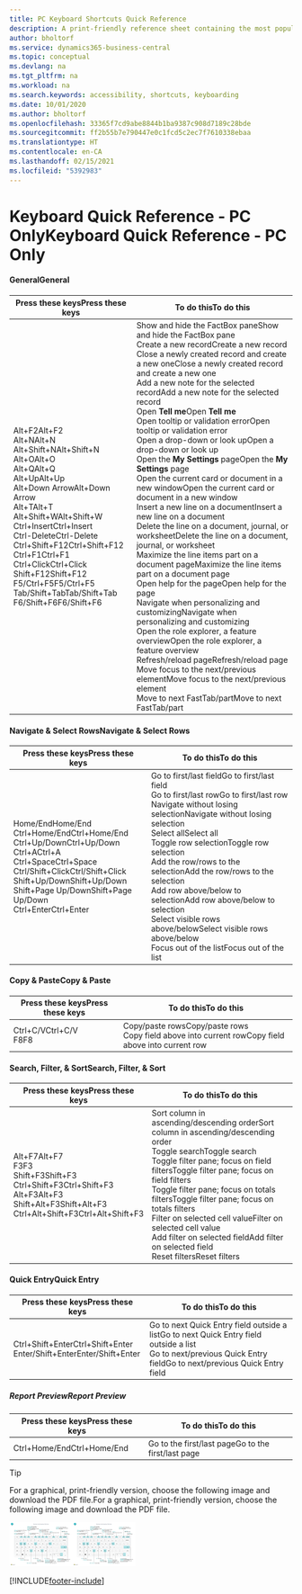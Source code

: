 ```yaml
---
title: PC Keyboard Shortcuts Quick Reference
description: A print-friendly reference sheet containing the most popular keyboard shortcuts for PC users.
author: bholtorf
ms.service: dynamics365-business-central
ms.topic: conceptual
ms.devlang: na
ms.tgt_pltfrm: na
ms.workload: na
ms.search.keywords: accessibility, shortcuts, keyboarding
ms.date: 10/01/2020
ms.author: bholtorf
ms.openlocfilehash: 33365f7cd9abe8844b1ba9387c908d7189c28bde
ms.sourcegitcommit: ff2b55b7e790447e0c1fcd5c2ec7f7610338ebaa
ms.translationtype: HT
ms.contentlocale: en-CA
ms.lasthandoff: 02/15/2021
ms.locfileid: "5392983"
---
```

# <a name="keyboard-quick-reference---pc-only"></a><span data-ttu-id="bca5d-103">Keyboard Quick Reference - PC Only</span><span class="sxs-lookup"><span data-stu-id="bca5d-103">Keyboard Quick Reference - PC Only</span></span>

#### <a name="general"></a><span data-ttu-id="bca5d-104">General</span><span class="sxs-lookup"><span data-stu-id="bca5d-104">General</span></span>

|<span data-ttu-id="bca5d-105">Press these keys</span><span class="sxs-lookup"><span data-stu-id="bca5d-105">Press these keys</span></span>|<span data-ttu-id="bca5d-106">To do this</span><span class="sxs-lookup"><span data-stu-id="bca5d-106">To do this</span></span>|  
|-|-|
|<span data-ttu-id="bca5d-107">Alt+F2</span><span class="sxs-lookup"><span data-stu-id="bca5d-107">Alt+F2</span></span><br /><span data-ttu-id="bca5d-108">Alt+N</span><span class="sxs-lookup"><span data-stu-id="bca5d-108">Alt+N</span></span><br /><span data-ttu-id="bca5d-109">Alt+Shift+N</span><span class="sxs-lookup"><span data-stu-id="bca5d-109">Alt+Shift+N</span></span><br /><span data-ttu-id="bca5d-110">Alt+O</span><span class="sxs-lookup"><span data-stu-id="bca5d-110">Alt+O</span></span><br /><span data-ttu-id="bca5d-111">Alt+Q</span><span class="sxs-lookup"><span data-stu-id="bca5d-111">Alt+Q</span></span><br /><span data-ttu-id="bca5d-112">Alt+Up</span><span class="sxs-lookup"><span data-stu-id="bca5d-112">Alt+Up</span></span><br /><span data-ttu-id="bca5d-113">Alt+Down Arrow</span><span class="sxs-lookup"><span data-stu-id="bca5d-113">Alt+Down Arrow</span></span><br /><span data-ttu-id="bca5d-114">Alt+T</span><span class="sxs-lookup"><span data-stu-id="bca5d-114">Alt+T</span></span><br /><span data-ttu-id="bca5d-115">Alt+Shift+W</span><span class="sxs-lookup"><span data-stu-id="bca5d-115">Alt+Shift+W</span></span><br /><span data-ttu-id="bca5d-116">Ctrl+Insert</span><span class="sxs-lookup"><span data-stu-id="bca5d-116">Ctrl+Insert</span></span><br /><span data-ttu-id="bca5d-117">Ctrl-Delete</span><span class="sxs-lookup"><span data-stu-id="bca5d-117">Ctrl-Delete</span></span><br /><span data-ttu-id="bca5d-118">Ctrl+Shift+F12</span><span class="sxs-lookup"><span data-stu-id="bca5d-118">Ctrl+Shift+F12</span></span><br /><span data-ttu-id="bca5d-119">Ctrl+F1</span><span class="sxs-lookup"><span data-stu-id="bca5d-119">Ctrl+F1</span></span><br /><span data-ttu-id="bca5d-120">Ctrl+Click</span><span class="sxs-lookup"><span data-stu-id="bca5d-120">Ctrl+Click</span></span><br /><span data-ttu-id="bca5d-121">Shift+F12</span><span class="sxs-lookup"><span data-stu-id="bca5d-121">Shift+F12</span></span><br /><span data-ttu-id="bca5d-122">F5/Ctrl+F5</span><span class="sxs-lookup"><span data-stu-id="bca5d-122">F5/Ctrl+F5</span></span><br /><span data-ttu-id="bca5d-123">Tab/Shift+Tab</span><span class="sxs-lookup"><span data-stu-id="bca5d-123">Tab/Shift+Tab</span></span><br /><span data-ttu-id="bca5d-124">F6/Shift+F6</span><span class="sxs-lookup"><span data-stu-id="bca5d-124">F6/Shift+F6</span></span><br />|<span data-ttu-id="bca5d-125">Show and hide the FactBox pane</span><span class="sxs-lookup"><span data-stu-id="bca5d-125">Show and hide the FactBox pane</span></span><br /><span data-ttu-id="bca5d-126">Create a new record</span><span class="sxs-lookup"><span data-stu-id="bca5d-126">Create a new record</span></span><br /><span data-ttu-id="bca5d-127">Close a newly created record and create a new one</span><span class="sxs-lookup"><span data-stu-id="bca5d-127">Close a newly created record and create a new one</span></span><br /><span data-ttu-id="bca5d-128">Add a new note for the selected record</span><span class="sxs-lookup"><span data-stu-id="bca5d-128">Add a new note for the selected record</span></span><br /><span data-ttu-id="bca5d-129">Open **Tell me**</span><span class="sxs-lookup"><span data-stu-id="bca5d-129">Open **Tell me**</span></span><br /><span data-ttu-id="bca5d-130">Open tooltip or validation error</span><span class="sxs-lookup"><span data-stu-id="bca5d-130">Open tooltip or validation error</span></span><br /><span data-ttu-id="bca5d-131">Open a drop-down or look up</span><span class="sxs-lookup"><span data-stu-id="bca5d-131">Open a drop-down or look up</span></span><br /><span data-ttu-id="bca5d-132">Open the **My Settings** page</span><span class="sxs-lookup"><span data-stu-id="bca5d-132">Open the **My Settings** page</span></span><br /><span data-ttu-id="bca5d-133">Open the current card or document in a new window</span><span class="sxs-lookup"><span data-stu-id="bca5d-133">Open the current card or document in a new window</span></span><br /><span data-ttu-id="bca5d-134">Insert a new line on a document</span><span class="sxs-lookup"><span data-stu-id="bca5d-134">Insert a new line on a document</span></span><br /><span data-ttu-id="bca5d-135">Delete the line on a document, journal, or worksheet</span><span class="sxs-lookup"><span data-stu-id="bca5d-135">Delete the line on a document, journal, or worksheet</span></span><br /><span data-ttu-id="bca5d-136">Maximize the line items part on a document page</span><span class="sxs-lookup"><span data-stu-id="bca5d-136">Maximize the line items part on a document page</span></span><br /><span data-ttu-id="bca5d-137">Open help for the page</span><span class="sxs-lookup"><span data-stu-id="bca5d-137">Open help for the page</span></span><br /><span data-ttu-id="bca5d-138">Navigate when personalizing and customizing</span><span class="sxs-lookup"><span data-stu-id="bca5d-138">Navigate when personalizing and customizing</span></span><br /><span data-ttu-id="bca5d-139">Open the role explorer, a feature overview</span><span class="sxs-lookup"><span data-stu-id="bca5d-139">Open the role explorer, a feature overview</span></span><br /><span data-ttu-id="bca5d-140">Refresh/reload page</span><span class="sxs-lookup"><span data-stu-id="bca5d-140">Refresh/reload page</span></span><br /><span data-ttu-id="bca5d-141">Move focus to the next/previous element</span><span class="sxs-lookup"><span data-stu-id="bca5d-141">Move focus to the next/previous element</span></span><br /><span data-ttu-id="bca5d-142">Move to next FastTab/part</span><span class="sxs-lookup"><span data-stu-id="bca5d-142">Move to next FastTab/part</span></span>|

#### <a name="navigate--select-rows"></a><span data-ttu-id="bca5d-143">Navigate & Select Rows</span><span class="sxs-lookup"><span data-stu-id="bca5d-143">Navigate & Select Rows</span></span>

|<span data-ttu-id="bca5d-144">Press these keys</span><span class="sxs-lookup"><span data-stu-id="bca5d-144">Press these keys</span></span>|<span data-ttu-id="bca5d-145">To do this</span><span class="sxs-lookup"><span data-stu-id="bca5d-145">To do this</span></span>|
|-|-|
|<span data-ttu-id="bca5d-146">Home/End</span><span class="sxs-lookup"><span data-stu-id="bca5d-146">Home/End</span></span><br /><span data-ttu-id="bca5d-147">Ctrl+Home/End</span><span class="sxs-lookup"><span data-stu-id="bca5d-147">Ctrl+Home/End</span></span> <br /><span data-ttu-id="bca5d-148">Ctrl+Up/Down</span><span class="sxs-lookup"><span data-stu-id="bca5d-148">Ctrl+Up/Down</span></span><br /><span data-ttu-id="bca5d-149">Ctrl+A</span><span class="sxs-lookup"><span data-stu-id="bca5d-149">Ctrl+A</span></span> <br /><span data-ttu-id="bca5d-150">Ctrl+Space</span><span class="sxs-lookup"><span data-stu-id="bca5d-150">Ctrl+Space</span></span><br /><span data-ttu-id="bca5d-151">Ctrl/Shift+Click</span><span class="sxs-lookup"><span data-stu-id="bca5d-151">Ctrl/Shift+Click</span></span><br /><span data-ttu-id="bca5d-152">Shift+Up/Down</span><span class="sxs-lookup"><span data-stu-id="bca5d-152">Shift+Up/Down</span></span><br /><span data-ttu-id="bca5d-153">Shift+Page Up/Down</span><span class="sxs-lookup"><span data-stu-id="bca5d-153">Shift+Page Up/Down</span></span><br /><span data-ttu-id="bca5d-154">Ctrl+Enter</span><span class="sxs-lookup"><span data-stu-id="bca5d-154">Ctrl+Enter</span></span>|<span data-ttu-id="bca5d-155">Go to first/last field</span><span class="sxs-lookup"><span data-stu-id="bca5d-155">Go to first/last field</span></span><br /><span data-ttu-id="bca5d-156">Go to first/last row</span><span class="sxs-lookup"><span data-stu-id="bca5d-156">Go to first/last row</span></span><br /><span data-ttu-id="bca5d-157">Navigate without losing selection</span><span class="sxs-lookup"><span data-stu-id="bca5d-157">Navigate without losing selection</span></span><br /><span data-ttu-id="bca5d-158">Select all</span><span class="sxs-lookup"><span data-stu-id="bca5d-158">Select all</span></span><br /><span data-ttu-id="bca5d-159">Toggle row selection</span><span class="sxs-lookup"><span data-stu-id="bca5d-159">Toggle row selection</span></span><br /> <span data-ttu-id="bca5d-160">Add the row/rows to the selection</span><span class="sxs-lookup"><span data-stu-id="bca5d-160">Add the row/rows to the selection</span></span><br /><span data-ttu-id="bca5d-161">Add row above/below to selection</span><span class="sxs-lookup"><span data-stu-id="bca5d-161">Add row above/below to selection</span></span><br /><span data-ttu-id="bca5d-162">Select visible rows above/below</span><span class="sxs-lookup"><span data-stu-id="bca5d-162">Select visible rows above/below</span></span> <br /><span data-ttu-id="bca5d-163">Focus out of the list</span><span class="sxs-lookup"><span data-stu-id="bca5d-163">Focus out of the list</span></span>|

#### <a name="copy--paste"></a><span data-ttu-id="bca5d-164">Copy & Paste</span><span class="sxs-lookup"><span data-stu-id="bca5d-164">Copy & Paste</span></span>

|<span data-ttu-id="bca5d-165">Press these keys</span><span class="sxs-lookup"><span data-stu-id="bca5d-165">Press these keys</span></span>|<span data-ttu-id="bca5d-166">To do this</span><span class="sxs-lookup"><span data-stu-id="bca5d-166">To do this</span></span>|
|-|-|
|<span data-ttu-id="bca5d-167">Ctrl+C/V</span><span class="sxs-lookup"><span data-stu-id="bca5d-167">Ctrl+C/V</span></span><br /><span data-ttu-id="bca5d-168">F8</span><span class="sxs-lookup"><span data-stu-id="bca5d-168">F8</span></span>|<span data-ttu-id="bca5d-169">Copy/paste rows</span><span class="sxs-lookup"><span data-stu-id="bca5d-169">Copy/paste rows</span></span><br /><span data-ttu-id="bca5d-170">Copy field above into current row</span><span class="sxs-lookup"><span data-stu-id="bca5d-170">Copy field above into current row</span></span>|

#### <a name="search-filter--sort"></a><span data-ttu-id="bca5d-171">Search, Filter, & Sort</span><span class="sxs-lookup"><span data-stu-id="bca5d-171">Search, Filter, & Sort</span></span>

|<span data-ttu-id="bca5d-172">Press these keys</span><span class="sxs-lookup"><span data-stu-id="bca5d-172">Press these keys</span></span>|<span data-ttu-id="bca5d-173">To do this</span><span class="sxs-lookup"><span data-stu-id="bca5d-173">To do this</span></span>|
|-|-|
|<span data-ttu-id="bca5d-174">Alt+F7</span><span class="sxs-lookup"><span data-stu-id="bca5d-174">Alt+F7</span></span><br /><span data-ttu-id="bca5d-175">F3</span><span class="sxs-lookup"><span data-stu-id="bca5d-175">F3</span></span><br /><span data-ttu-id="bca5d-176">Shift+F3</span><span class="sxs-lookup"><span data-stu-id="bca5d-176">Shift+F3</span></span><br /><span data-ttu-id="bca5d-177">Ctrl+Shift+F3</span><span class="sxs-lookup"><span data-stu-id="bca5d-177">Ctrl+Shift+F3</span></span><br /><span data-ttu-id="bca5d-178">Alt+F3</span><span class="sxs-lookup"><span data-stu-id="bca5d-178">Alt+F3</span></span><br /><span data-ttu-id="bca5d-179">Shift+Alt+F3</span><span class="sxs-lookup"><span data-stu-id="bca5d-179">Shift+Alt+F3</span></span><br /><span data-ttu-id="bca5d-180">Ctrl+Alt+Shift+F3</span><span class="sxs-lookup"><span data-stu-id="bca5d-180">Ctrl+Alt+Shift+F3</span></span>|<span data-ttu-id="bca5d-181">Sort column in ascending/descending order</span><span class="sxs-lookup"><span data-stu-id="bca5d-181">Sort column in ascending/descending order</span></span><br /><span data-ttu-id="bca5d-182">Toggle search</span><span class="sxs-lookup"><span data-stu-id="bca5d-182">Toggle search</span></span><br /><span data-ttu-id="bca5d-183">Toggle filter pane; focus on field filters</span><span class="sxs-lookup"><span data-stu-id="bca5d-183">Toggle filter pane; focus on field filters</span></span><br /><span data-ttu-id="bca5d-184">Toggle filter pane; focus on totals filters</span><span class="sxs-lookup"><span data-stu-id="bca5d-184">Toggle filter pane; focus on totals filters</span></span><br /><span data-ttu-id="bca5d-185">Filter on selected cell value</span><span class="sxs-lookup"><span data-stu-id="bca5d-185">Filter on selected cell value</span></span><br /><span data-ttu-id="bca5d-186">Add filter on selected field</span><span class="sxs-lookup"><span data-stu-id="bca5d-186">Add filter on selected field</span></span><br /><span data-ttu-id="bca5d-187">Reset filters</span><span class="sxs-lookup"><span data-stu-id="bca5d-187">Reset filters</span></span>|

#### <a name="quick-entry"></a><span data-ttu-id="bca5d-188">Quick Entry</span><span class="sxs-lookup"><span data-stu-id="bca5d-188">Quick Entry</span></span>

|<span data-ttu-id="bca5d-189">Press these keys</span><span class="sxs-lookup"><span data-stu-id="bca5d-189">Press these keys</span></span>|<span data-ttu-id="bca5d-190">To do this</span><span class="sxs-lookup"><span data-stu-id="bca5d-190">To do this</span></span>|
|-|-|
|<span data-ttu-id="bca5d-191">Ctrl+Shift+Enter</span><span class="sxs-lookup"><span data-stu-id="bca5d-191">Ctrl+Shift+Enter</span></span><br /><span data-ttu-id="bca5d-192">Enter/Shift+Enter</span><span class="sxs-lookup"><span data-stu-id="bca5d-192">Enter/Shift+Enter</span></span>|<span data-ttu-id="bca5d-193">Go to next Quick Entry field outside a list</span><span class="sxs-lookup"><span data-stu-id="bca5d-193">Go to next Quick Entry field outside a list</span></span><br /><span data-ttu-id="bca5d-194">Go to next/previous Quick Entry field</span><span class="sxs-lookup"><span data-stu-id="bca5d-194">Go to next/previous Quick Entry field</span></span>|

##### <a name="report-preview"></a><span data-ttu-id="bca5d-195">Report Preview</span><span class="sxs-lookup"><span data-stu-id="bca5d-195">Report Preview</span></span>

|<span data-ttu-id="bca5d-196">Press these keys</span><span class="sxs-lookup"><span data-stu-id="bca5d-196">Press these keys</span></span>|<span data-ttu-id="bca5d-197">To do this</span><span class="sxs-lookup"><span data-stu-id="bca5d-197">To do this</span></span>|
|-|-|
|<span data-ttu-id="bca5d-198">Ctrl+Home/End</span><span class="sxs-lookup"><span data-stu-id="bca5d-198">Ctrl+Home/End</span></span>|<span data-ttu-id="bca5d-199">Go to the first/last page</span><span class="sxs-lookup"><span data-stu-id="bca5d-199">Go to the first/last page</span></span>|

> [!TIP]
> <span data-ttu-id="bca5d-200">For a graphical, print-friendly version, choose the following image and download the PDF file.</span><span class="sxs-lookup"><span data-stu-id="bca5d-200">For a graphical, print-friendly version, choose the following image and download the PDF file.</span></span>
>
> <span data-ttu-id="bca5d-201">[![Icon that opens a PDF](media/keyboard_shortcut_inline.png)](media/keyboard_shortcuts.pdf)</span><span class="sxs-lookup"><span data-stu-id="bca5d-201">[![Icon that opens a PDF](media/keyboard_shortcut_inline.png)](media/keyboard_shortcuts.pdf)</span></span>


[!INCLUDE[footer-include](includes/footer-banner.md)]